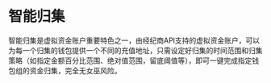 # 智能归集

智能归集是虚拟资金账户重要特色之一，由经纪商API支持的虚拟资金账户，可以为每一个归集的钱包提供一个不同的充值地址，只需设定好归集的时间范围和归集策略（如指定金额百分比范围、绝对值范围，留底阈值等），即可一键完成指定钱包组的资金归集，完全无女巫风险。
